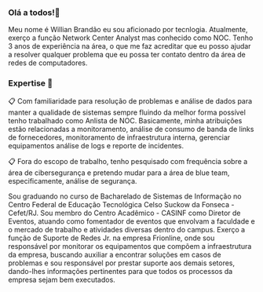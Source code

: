 ### Olá a todos!👋

Meu nome é Willian Brandão eu sou aficionado por tecnlogia. Atualmente, exerço a função Network Center Analyst mas conhecido como NOC. Tenho 3 anos de experiência na área, o que me faz acreditar que eu posso ajudar a resolver qualquer problema que eu possa ter contato dentro da área de redes de computadores.
<!--
- 🔭 I’m currently working on ...
- 🌱 I’m currently learning ...
- 👯 I’m looking to collaborate on ...
- 🤔 I’m looking for help with ...
- 💬 Ask me about ...
- 📫 How to reach me: ...
- 😄 Pronouns: ...
- ⚡ Fun fact: ...
-->
### Expertise :floppy_disk:

:clipboard: Com familiaridade para resolução de problemas e análise de dados para manter a qualidade de sistemas sempre fluindo da melhor forma possível tenho trabalhado como Anlista de NOC. Basicamente, minha atribuições estão relacionadas a monitoramento, análise de consumo de banda de links de fornecedores, monitoramento de infraestrutura interna, gerenciar equipamentos análise de logs e reporte de incidentes. 

:clipboard: Fora do escopo de trabalho, tenho pesquisado com frequência sobre a área de cibersegurança e pretendo mudar para a área de blue team, especificamente, análise de segurança.

Sou graduando no curso de Bacharelado de Sistemas de Informação no Centro Federal de Educação Tecnológica Celso Suckow da Fonseca - Cefet/RJ.  Sou membro do Centro Acadêmico - CASINF como Diretor de Eventos, atuando como fomentador de eventos que envolvam a faculdade e o mercado de trabalho e atividades diversas dentro do campus. Exerço a função de Suporte de Redes Jr. na empresa Frionline, onde sou responsável por monitorar os equipamentos que compõem a infraestrutura da empresa, buscando auxiliar a encontrar soluções em casos de problemas e sou responsável por prestar suporte aos demais setores, dando-lhes informações pertinentes para que todos os processos da empresa sejam bem executados.
